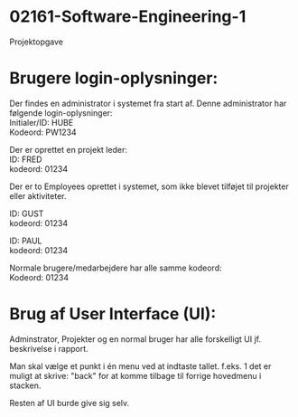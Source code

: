# 02161-Software-Engineering-1
Projektopgave

# Brugere login-oplysninger:
Der findes en administrator i systemet fra start af. Denne administrator har følgende login-oplysninger:  
Initialer/ID: HUBE  
Kodeord:      PW1234  

Der er oprettet en projekt leder:   
ID: FRED  
kodeord: 01234  

Der er to Employees oprettet i systemet, som ikke blevet tilføjet til projekter eller aktiviteter. 

ID: GUST  
kodeord: 01234  

ID: PAUL  
kodeord: 01234  

Normale brugere/medarbejdere har alle samme kodeord:  
Kodeord: 01234  

# Brug af User Interface (UI):

Adminstrator, Projekter og en normal bruger har alle forskelligt UI jf. beskrivelse i rapport.  


Man skal vælge et punkt i én menu ved at indtaste tallet. f.eks. 1 
det er muligt at skrive: "back" for at komme tilbage til forrige hovedmenu i stacken. 

Resten af UI burde give sig selv. 







